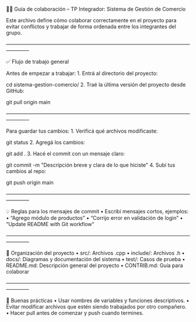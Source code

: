 🧑‍💻 Guía de colaboración – TP Integrador: Sistema de Gestión de Comercio

Este archivo define cómo colaborar correctamente en el proyecto para evitar 
conflictos y trabajar de forma ordenada entre los integrantes del grupo.

–––––––––––––––––––––––––––––––––––––––––––––––––––––––––––––––––––––––––––––––––

✅ Flujo de trabajo general

Antes de empezar a trabajar:
	1.	Entrá al directorio del proyecto:

cd sistema-gestion-comercio/
	2.	Traé la última versión del proyecto desde GitHub:

git pull origin main

–––––––––––––––––––––––––––––––––––––––––––––––––––––––––––––––––––––––––––––––––

Para guardar tus cambios:
	1.	Verificá qué archivos modificaste:

git status
	2.	Agregá los cambios:

git add .
	3.	Hacé el commit con un mensaje claro:

git commit -m "Descripción breve y clara de lo que hiciste"
	4.	Subí tus cambios al repo:

git push origin main

–––––––––––––––––––––––––––––––––––––––––––––––––––––––––––––––––––––––––––––––––

💡 Reglas para los mensajes de commit
	•	Escribí mensajes cortos, ejemplos:
	•	“Agrego módulo de productos”
	•	“Corrijo error en validación de login”
	•	“Update README with Git workflow”

–––––––––––––––––––––––––––––––––––––––––––––––––––––––––––––––––––––––––––––––––

📂 Organización del proyecto
	•	src/: Archivos .cpp
	•	include/: Archivos .h
	•	docs/: Diagramas y documentación del sistema
	•	test/: Casos de prueba
	•	README.md: Descripción general del proyecto
	•	CONTRIB.md: Guía para colaborar

–––––––––––––––––––––––––––––––––––––––––––––––––––––––––––––––––––––––––––––––––

🧠 Buenas prácticas
	•	Usar nombres de variables y funciones descriptivos.
	•	Evitar modificar archivos que estén siendo trabajados por otro compañero.
	•	Hacer pull antes de comenzar y push cuando termines.

